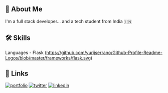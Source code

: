 ## 🚀 About Me
I'm a full stack developer... and a tech student from India 🇮🇳 

  
## 🛠 Skills
Languages - Flask (https://github.com/yurijserrano/Github-Profile-Readme-Logos/blob/master/frameworks/flask.svg)

  
## 🔗 Links
[![portfolio](https://img.shields.io/badge/my_portfolio-000?style=for-the-badge&logo=ko-fi&logoColor=white)](https://anuragdev.netlify.app/)
[![twitter](https://img.shields.io/badge/twitter-1DA1F2?style=for-the-badge&logo=twitter&logoColor=white)](https://twitter.com/theanuragdev)
[![linkedin](https://img.shields.io/badge/linkedin-0A66C2?style=for-the-badge&logo=linkedin&logoColor=white)](https://www.linkedin.com/in/anurag-sharma-bb2684207/)
